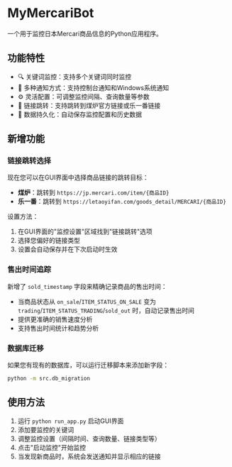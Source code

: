 # MyMercariBot

一个用于监控日本Mercari商品信息的Python应用程序。

## 功能特性

- 🔍 关键词监控：支持多个关键词同时监控
- 🔔 多种通知方式：支持控制台通知和Windows系统通知
- ⚙️ 灵活配置：可调整监控间隔、查询数量等参数
- 🔗 链接跳转：支持跳转到煤炉官方链接或乐一番链接
- 💾 数据持久化：自动保存监控配置和历史数据

## 新增功能

### 链接跳转选择
现在您可以在GUI界面中选择商品链接的跳转目标：
- **煤炉**：跳转到 `https://jp.mercari.com/item/{商品ID}`
- **乐一番**：跳转到 `https://letaoyifan.com/goods_detail/MERCARI/{商品ID}`

设置方法：
1. 在GUI界面的"监控设置"区域找到"链接跳转"选项
2. 选择您偏好的链接类型
3. 设置会自动保存并在下次启动时生效

### 售出时间追踪
新增了 `sold_timestamp` 字段来精确记录商品的售出时间：
- 当商品状态从 `on_sale`/`ITEM_STATUS_ON_SALE` 变为 `trading`/`ITEM_STATUS_TRADING`/`sold_out` 时，自动记录售出时间
- 提供更准确的销售速度分析
- 支持售出时间统计和趋势分析

### 数据库迁移
如果您有现有的数据库，可以运行迁移脚本来添加新字段：
```bash
python -m src.db_migration
```

## 使用方法

1. 运行 `python run_app.py` 启动GUI界面
2. 添加要监控的关键词
3. 调整监控设置（间隔时间、查询数量、链接类型等）
4. 点击"启动监控"开始监控
5. 当发现新商品时，系统会发送通知并显示相应的链接